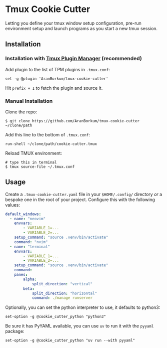 # Tmux Cookie Cutter

Letting you define your tmux window setup configuration, pre-run environment setup and launch programs as you start a new tmux session.

## Installation
### Installation with [Tmux Plugin Manager](https://github.com/tmux-plugins/tpm) (recommended)

Add plugin to the list of TPM plugins in `.tmux.conf`:

```shell
set -g @plugin 'AranBorkum/tmux-cookie-cutter'
```

Hit `prefix + I` to fetch the plugin and source it.

### Manual Installation

Clone the repo:

```shell
$ git clone https://github.com/AranBorkum/tmux-cookie-cutter ~/clone/path
```

Add this line to the bottom of `.tmux.conf`:

```shell
run-shell ~/clone/path/cookie-cutter.tmux
```

Reload TMUX environment:

```shell
# type this in terminal
$ tmux source-file ~/.tmux.conf
```

## Usage
Create a `.tmux-cookie-cutter.yaml` file in your `$HOME/.config/` directory _or_ a bespoke one in the root of your project. Configure this with the following values:

```yaml
default_windows:
  - name: "neovim"
    envvars:
        - VARIABLE_1=...
        - VARIABLE_2=...
    setup_command: "source .venv/bin/activate"
    command: "nvim"
  - name: "terminal"
    envvars:
        - VARIABLE_1=...
        - VARIABLE_2=...
    setup_command: "source .venv/bin/activate"
    command:
    panes:
        alpha:
            split_direction: "vertical"
        beta:
            split_direction: "horizontal"
            command: ./manage runserver
```

Optionally, you can set the python interpreter to use, it defaults to python3:

```shell
set-option -g @cookie_cutter_python "python3"
```

Be sure it has PyYAML available, you can use `uv` to run it with the `pyyaml` package:

```shell
set-option -g @cookie_cutter_python "uv run --with pyyaml"
```

